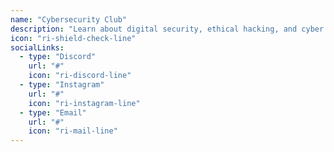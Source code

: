 ```yaml
---
name: "Cybersecurity Club"
description: "Learn about digital security, ethical hacking, and cyber defense. Participate in CTF competitions, learn about network security, cryptography, and protect against cyber threats."
icon: "ri-shield-check-line"
socialLinks:
  - type: "Discord"
    url: "#"
    icon: "ri-discord-line"
  - type: "Instagram"
    url: "#"
    icon: "ri-instagram-line"
  - type: "Email"
    url: "#"
    icon: "ri-mail-line"
---
```

